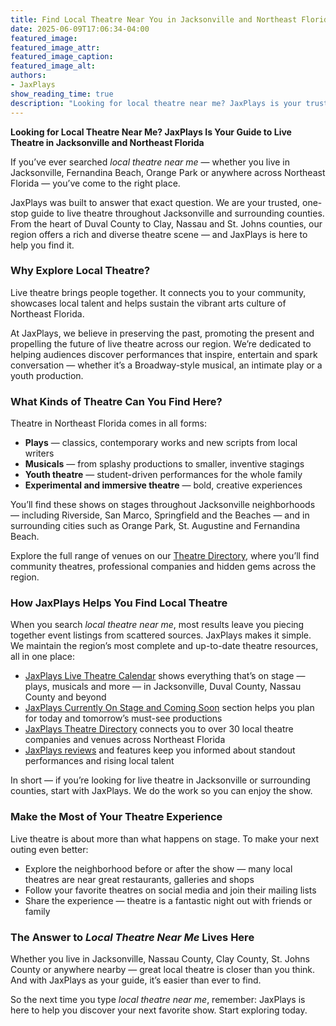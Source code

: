 ```yaml
---
title: Find Local Theatre Near You in Jacksonville and Northeast Florida
date: 2025-06-09T17:06:34-04:00
featured_image: 
featured_image_attr: 
featured_image_caption: 
featured_image_alt: 
authors: 
- JaxPlays
show_reading_time: true
description: "Looking for local theatre near me? JaxPlays is your trusted guide to live theatre in Jacksonville, Duval County, Nassau County and Northeast Florida — discover upcoming shows, venues and more."
---
```

**Looking for Local Theatre Near Me? JaxPlays Is Your Guide to Live Theatre in Jacksonville and Northeast Florida**  

If you’ve ever searched *local theatre near me* — whether you live in Jacksonville, Fernandina Beach, Orange Park or anywhere across Northeast Florida — you’ve come to the right place.  

JaxPlays was built to answer that exact question. We are your trusted, one-stop guide to live theatre throughout Jacksonville and surrounding counties. From the heart of Duval County to Clay, Nassau and St. Johns counties, our region offers a rich and diverse theatre scene — and JaxPlays is here to help you find it.  

### Why Explore Local Theatre?  

Live theatre brings people together. It connects you to your community, showcases local talent and helps sustain the vibrant arts culture of Northeast Florida.  

At JaxPlays, we believe in preserving the past, promoting the present and propelling the future of live theatre across our region. We’re dedicated to helping audiences discover performances that inspire, entertain and spark conversation — whether it’s a Broadway-style musical, an intimate play or a youth production.  

### What Kinds of Theatre Can You Find Here?  

Theatre in Northeast Florida comes in all forms:  
- **Plays** — classics, contemporary works and new scripts from local writers  
- **Musicals** — from splashy productions to smaller, inventive stagings  
- **Youth theatre** — student-driven performances for the whole family  
- **Experimental and immersive theatre** — bold, creative experiences  

You’ll find these shows on stages throughout Jacksonville neighborhoods — including Riverside, San Marco, Springfield and the Beaches — and in surrounding cities such as Orange Park, St. Augustine and Fernandina Beach.  

Explore the full range of venues on our [Theatre Directory](https://jaxplays.org/theatres/), where you’ll find community theatres, professional companies and hidden gems across the region.  

### How JaxPlays Helps You Find Local Theatre  

When you search *local theatre near me*, most results leave you piecing together event listings from scattered sources. JaxPlays makes it simple. We maintain the region’s most complete and up-to-date theatre resources, all in one place:  

- [JaxPlays Live Theatre Calendar](https://jaxplays.org/calendar/) shows everything that’s on stage — plays, musicals and more — in Jacksonville, Duval County, Nassau County and beyond  
- [JaxPlays Currently On Stage and Coming Soon](https://jaxplays.org/productions/) section helps you plan for today and tomorrow’s must-see productions  
- [JaxPlays Theatre Directory](https://jaxplays.org/theatres/) connects you to over 30 local theatre companies and venues across Northeast Florida  
- [JaxPlays reviews](/reviews) and features keep you informed about standout performances and rising local talent  

In short — if you’re looking for live theatre in Jacksonville or surrounding counties, start with JaxPlays. We do the work so you can enjoy the show.  

### Make the Most of Your Theatre Experience  

Live theatre is about more than what happens on stage. To make your next outing even better:  
- Explore the neighborhood before or after the show — many local theatres are near great restaurants, galleries and shops  
- Follow your favorite theatres on social media and join their mailing lists  
- Share the experience — theatre is a fantastic night out with friends or family  

### The Answer to *Local Theatre Near Me* Lives Here  

Whether you live in Jacksonville, Nassau County, Clay County, St. Johns County or anywhere nearby — great local theatre is closer than you think. And with JaxPlays as your guide, it’s easier than ever to find.  

So the next time you type *local theatre near me*, remember: JaxPlays is here to help you discover your next favorite show. Start exploring today.  
